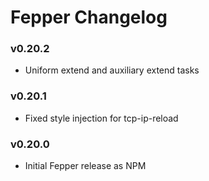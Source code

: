 # Fepper Changelog

### v0.20.2
* Uniform extend and auxiliary extend tasks

### v0.20.1
* Fixed style injection for tcp-ip-reload

### v0.20.0
* Initial Fepper release as NPM
